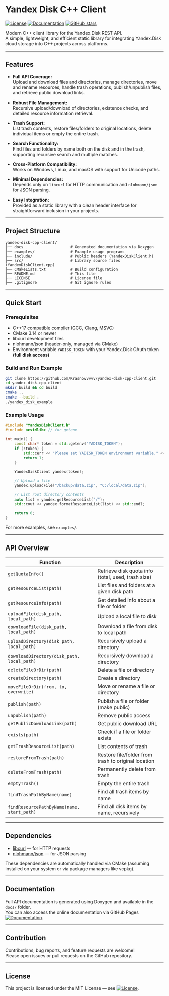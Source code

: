 # Yandex Disk C++ Client

[![License](https://img.shields.io/github/license/Krasnovvvvv/yandex-disk-cpp-client)](LICENSE)
[![Documentation](https://img.shields.io/badge/docs-online-blue)](https://Krasnovvvvv.github.io/yandex-disk-cpp-client/)
[![GitHub stars](https://img.shields.io/github/stars/Krasnovvvvv/yandex-disk-cpp-client?style=social)](https://github.com/Krasnovvvvv/yandex-disk-cpp-client/stargazers)

Modern C++ client library for the Yandex.Disk REST API.  
A simple, lightweight, and efficient static library for integrating Yandex.Disk cloud storage into C++ projects across platforms.

---

## Features

- **Full API Coverage:**  
  Upload and download files and directories, manage directories, move and rename resources, handle trash operations, publish/unpublish files, and retrieve public download links.

- **Robust File Management:**  
  Recursive upload/download of directories, existence checks, and detailed resource information retrieval.

- **Trash Support:**  
  List trash contents, restore files/folders to original locations, delete individual items or empty the entire trash.

- **Search Functionality:**  
  Find files and folders by name both on the disk and in the trash, supporting recursive search and multiple matches.

- **Cross-Platform Compatibility:**  
  Works on Windows, Linux, and macOS with support for Unicode paths.

- **Minimal Dependencies:**  
  Depends only on `libcurl` for HTTP communication and `nlohmann/json` for JSON parsing.

- **Easy Integration:**  
  Provided as a static library with a clean header interface for straightforward inclusion in your projects.

---

## Project Structure
```
yandex-disk-cpp-client/
├── docs                     # Generated documentation via Doxygen
├── examples/                # Example usage programs
├── include/                 # Public headers (YandexDiskClient.h)
├── src/                     # Library source files (YandexDiskClient.cpp)
├── CMakeLists.txt           # Build configuration
├── README.md                # This file
├── LICENSE                  # License file
├── .gitignore               # Git ignore rules
```

---

## Quick Start

### Prerequisites

- C++17 compatible compiler (GCC, Clang, MSVC)
- CMake 3.14 or newer
- libcurl development files
- nlohmann/json (header-only, managed via CMake)
- Environment variable `YADISK_TOKEN` with your Yandex.Disk OAuth token **(full disk access)**

### Build and Run Example

```sh
git clone https://github.com/Krasnovvvvv/yandex-disk-cpp-client.git
cd yandex-disk-cpp-client
mkdir build && cd build
cmake ..
cmake --build .
./yandex_disk_example
```

### Example Usage

```cpp
#include "YandexDiskClient.h"
#include <cstdlib> // for getenv

int main() {
    const char* token = std::getenv("YADISK_TOKEN");
    if (!token) {
        std::cerr << "Please set YADISK_TOKEN environment variable." << std::endl;
        return 1;
    }

    YandexDiskClient yandex(token);

    // Upload a file
    yandex.uploadFile("/backup/data.zip", "C:/local/data.zip");

    // List root directory contents
    auto list = yandex.getResourceList("/");
    std::cout << yandex.formatResourceList(list) << std::endl;

    return 0;
}
```
For more examples, see `examples/`.

---

## API Overview

| Function                                 | Description                                               |
|------------------------------------------|-----------------------------------------------------------|
| `getQuotaInfo()`                         | Retrieve disk quota info (total, used, trash size)        |
| `getResourceList(path)`                  | List files and folders at a given disk path               |
| `getResourceInfo(path)`                  | Get detailed info about a file or folder                  |
| `uploadFile(disk_path, local_path)`      | Upload a local file to disk                               |
| `downloadFile(disk_path, local_path)`    | Download a file from disk to local path                   |
| `uploadDirectory(disk_path, local_path)` | Recursively upload a directory                            |
| `downloadDirectory(disk_path, local_path)`| Recursively download a directory                         |
| `deleteFileOrDir(path)`                  | Delete a file or directory                                |
| `createDirectory(path)`                  | Create a directory                                        |
| `moveFileOrDir(from, to, overwrite)`     | Move or rename a file or directory                        |
| `publish(path)`                          | Publish a file or folder (make public)                    |
| `unpublish(path)`                        | Remove public access                                      |
| `getPublicDownloadLink(path)`            | Get public download URL                                   |
| `exists(path)`                           | Check if a file or folder exists                          |
| `getTrashResourceList(path)`             | List contents of trash                                    |
| `restoreFromTrash(path)`                 | Restore file/folder from trash to original location       |
| `deleteFromTrash(path)`                  | Permanently delete from trash                             |
| `emptyTrash()`                           | Empty the entire trash                                    |
| `findTrashPathByName(name)`              | Find all trash items by name                              |
| `findResourcePathByName(name, start_path)`| Find all disk items by name, recursively                 |

---

## Dependencies

- [libcurl](https://curl.se/libcurl/) — for HTTP requests
- [nlohmann/json](https://github.com/nlohmann/json) — for JSON parsing

These dependencies are automatically handled via CMake (assuming installed on your system or via package managers like vcpkg).

---

## Documentation

Full API documentation is generated using Doxygen and available in the `docs/` folder.  
You can also access the online documentation via GitHub Pages [![Documentation](https://img.shields.io/badge/docs-online-blue)](https://Krasnovvvvv.github.io/yandex-disk-cpp-client/).

---

## Contribution

Contributions, bug reports, and feature requests are welcome!  
Please open issues or pull requests on the GitHub repository.

---

## License

This project is licensed under the MIT License — see [![License](https://img.shields.io/github/license/Krasnovvvvv/yandex-disk-cpp-client)](LICENSE).

